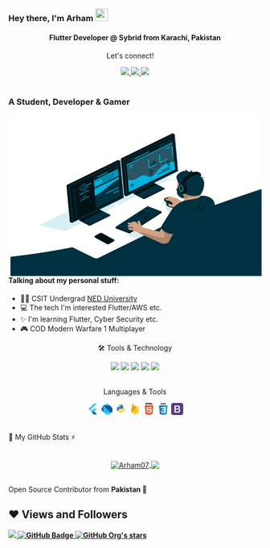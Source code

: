 ### Hey there, I'm  Arham <img src="https://media.giphy.com/media/hvRJCLFzcasrR4ia7z/giphy.gif" height="25px" width="25px">

<div align="center">

<!-- Tagline -->
<h4 align="center">Flutter Developer @ Sybrid from Karachi, Pakistan</h3>     

<p align="center">Let's connect! <img src="https://media.giphy.com/media/jOz35yxbuhvVQDKrce/giphy.gif" height="15px" width="15px"></p>

<a href="https://www.instagram.com/_arham.javed/">
    <img src="https://img.shields.io/badge/Instagram-E4405F?style=for-the-badge&logo=instagram&logoColor=white" />
</a>

<a href="https://www.linkedin.com/in/arham-javed-9b4107216/">
    <img src="https://img.shields.io/badge/linkedin-%230077B5.svg?&style=for-the-badge&logo=linkedin&logoColor=white" />
</a>

<a href="https://www.facebook.com/ArhamJaved26">
    <img src="https://img.shields.io/badge/Facebook-1877F2?style=for-the-badge&logo=facebook&logoColor=white" />
</a>

</div>

<br>

### A Student, Developer & Gamer

<img align="right" alt="GIF" src="code.gif" width="500" height="320" />

#### Talking about my personal stuff:

- 🙋‍♂️ CSIT Undergrad [NED University][dsccui]
- 💻 The tech I'm interested Flutter/AWS etc.
- ✨ I'm learning Flutter, Cyber Security etc.
- 🎮 COD Modern Warfare 1 Multiplayer 


<div align="center">
<p align="center">🛠 Tools & Technology</p>

<img src="https://img.shields.io/badge/Flutter-02569B?style=for-the-badge&logo=flutter&logoColor=white" />
<img src="https://img.shields.io/badge/Dart-0175C2?style=for-the-badge&logo=dart&logoColor=white" />
<img src="https://img.shields.io/badge/firebase-ffca28?style=for-the-badge&logo=firebase&logoColor=black" />
<img src="https://img.shields.io/badge/Python-FFD43B?style=for-the-badge&logo=python&logoColor=darkgreen" />
<img src="https://img.shields.io/badge/Git-F05032?style=for-the-badge&logo=git&logoColor=white" />

</div>
<br>
<div align="center">
<p align="center">Languages & Tools</p>

<code><img width=24px src="https://raw.githubusercontent.com/github/explore/80688e429a7d4ef2fca1e82350fe8e3517d3494d/topics/flutter/flutter.png"></code>
<code><img width=24px src="https://raw.githubusercontent.com/github/explore/80688e429a7d4ef2fca1e82350fe8e3517d3494d/topics/dart/dart.png"></code>
<code><img width=24px src="https://raw.githubusercontent.com/github/explore/80688e429a7d4ef2fca1e82350fe8e3517d3494d/topics/python/python.png"></code>
<code><img width=24px src="https://raw.githubusercontent.com/github/explore/80688e429a7d4ef2fca1e82350fe8e3517d3494d/topics/firebase/firebase.png"></code>
<code><img width=24px src="https://raw.githubusercontent.com/github/explore/80688e429a7d4ef2fca1e82350fe8e3517d3494d/topics/html/html.png"></code>
<code><img width=24px src="https://raw.githubusercontent.com/github/explore/80688e429a7d4ef2fca1e82350fe8e3517d3494d/topics/css/css.png"></code>
<code><img width=24px src="https://raw.githubusercontent.com/github/explore/80688e429a7d4ef2fca1e82350fe8e3517d3494d/topics/bootstrap/bootstrap.png"></code>
<br>
<!--   <img align="left" src="https://github-readme-stats.vercel.app/api/top-langs/?username=Arham07&theme=dark&layout=compact&langs_count=20&hide_title=true"/>       -->
</div>

<br>

<summary>📝 My GitHub Stats ⚡</summary>
<br>

<p align=center>
  <div align=center>
    <a href="https://github.com/Arham07/github-readme-streak-stats" title="Go to Source">
      <img align="center" width="45%" src="https://github-readme-streak-stats.herokuapp.com/?user=Arham07&theme=react&border=61dafb&hide_border=true" alt="Arham07" />
    </a>
    <a href="https://github.com/Arham07/github-readme-stats" title="Go to Source">
      <img align="center" width="45%" src="https://github-readme-stats.vercel.app/api?username=Arham07&show_icons=true&theme=react&border_color=61dafb&hide_border=true" />
    </a>
  </div>
</p>

<br/>
Open Source Contributor from <b>Pakistan<b> 💚 

## ❤ Views and Followers

<a href="https://github.com/Meghna-DAS/github-profile-views-counter">
    <img src="https://komarev.com/ghpvc/?username=Arham07">
</a>
<a href="https://github.com/Arham07?tab=followers"> <img src="https://img.shields.io/github/followers/Arham07?label=Followers&style=social" alt="GitHub Badge"> <img alt="GitHub Org's stars" src="https://img.shields.io/github/stars/Arham07?style=social"></a>


[dsccui]: https://www.neduet.edu.pk/
<!-- [profile]: https://mhmz.dev -->
